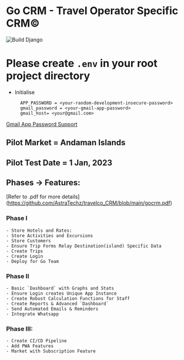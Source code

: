 # Go CRM - Travel Operator Specific CRM©
![Build Django](https://github.com/astratechz/travelco_crm/actions/workflows/django.yml/badge.svg)

# Please create `.env` in your root project directory
- Initialise 

        APP_PASSWORD = <your-random-development-insecure-password>
        gmail_password = <your-gmail-app-password> 
        gmail_host= <your@gmail.com>
        
[Gmail App Password Support](https://support.google.com/mail/answer/185833?hl=en-GB) 
## Pilot Market = Andaman Islands

## Pilot Test Date = 1 Jan, 2023

## Phases -> Features: 

[Refer to .pdf for more details] (https://github.com/AstraTechz/travelco_CRM/blob/main/gocrm.pdf)

### Phase I

```
- Store Hotels and Rates: 
- Store Activities and Excursions
- Store Customers 
- Ensure Trip Forms Relay Destination(island) Specific Data
- Create Trips
- Create Login 
- Deploy for Go Team
```

### Phase II

```
- Basic `Dashboard` with Graphs and Stats
- Ensure Login creates Unique App Instance
- Create Robust Calculation Functions for Staff
- Create Reports & Advanced `Dashboard`
- Send Automated Emails & Reminders
- Integrate Whatsapp
```

### Phase III: 

```
- Create CI/CD Pipeline
- Add PWA Features
- Market with Subscription Feature
```

